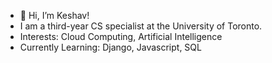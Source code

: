 - 👋 Hi, I’m Keshav!
- I am a third-year CS specialist at the University of Toronto.
- Interests: Cloud Computing, Artificial Intelligence
- Currently Learning: Django, Javascript, SQL

<!---
kworathur/kworathur is a ✨ special ✨ repository because its `README.md` (this file) appears on your GitHub profile.
You can click the Preview link to take a look at your changes.
--->
